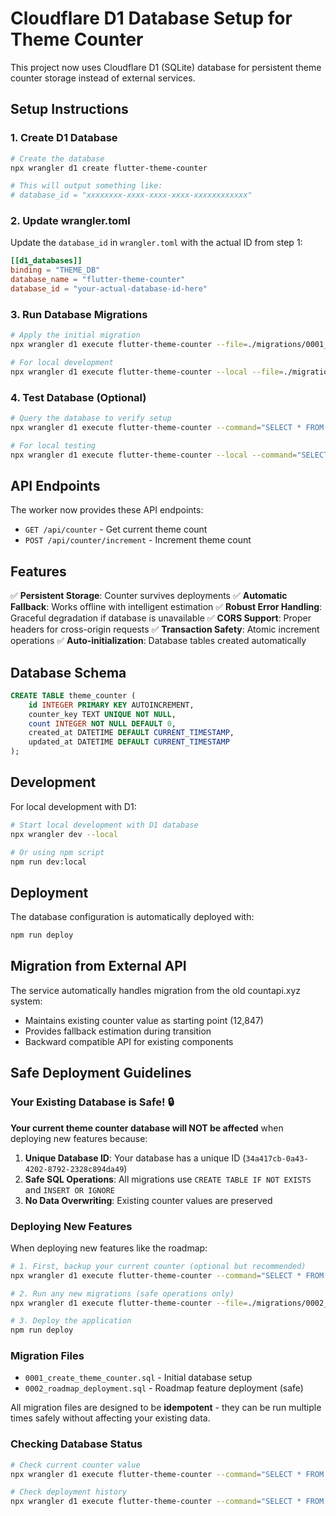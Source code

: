 # Cloudflare D1 Database Setup for Theme Counter

This project now uses Cloudflare D1 (SQLite) database for persistent theme counter storage instead of external services.

## Setup Instructions

### 1. Create D1 Database

```bash
# Create the database
npx wrangler d1 create flutter-theme-counter

# This will output something like:
# database_id = "xxxxxxxx-xxxx-xxxx-xxxx-xxxxxxxxxxxx"
```

### 2. Update wrangler.toml

Update the `database_id` in `wrangler.toml` with the actual ID from step 1:

```toml
[[d1_databases]]
binding = "THEME_DB"
database_name = "flutter-theme-counter"
database_id = "your-actual-database-id-here"
```

### 3. Run Database Migrations

```bash
# Apply the initial migration
npx wrangler d1 execute flutter-theme-counter --file=./migrations/0001_create_theme_counter.sql

# For local development
npx wrangler d1 execute flutter-theme-counter --local --file=./migrations/0001_create_theme_counter.sql
```

### 4. Test Database (Optional)

```bash
# Query the database to verify setup
npx wrangler d1 execute flutter-theme-counter --command="SELECT * FROM theme_counter;"

# For local testing
npx wrangler d1 execute flutter-theme-counter --local --command="SELECT * FROM theme_counter;"
```

## API Endpoints

The worker now provides these API endpoints:

- `GET /api/counter` - Get current theme count
- `POST /api/counter/increment` - Increment theme count

## Features

✅ **Persistent Storage**: Counter survives deployments
✅ **Automatic Fallback**: Works offline with intelligent estimation
✅ **Robust Error Handling**: Graceful degradation if database is unavailable
✅ **CORS Support**: Proper headers for cross-origin requests
✅ **Transaction Safety**: Atomic increment operations
✅ **Auto-initialization**: Database tables created automatically

## Database Schema

```sql
CREATE TABLE theme_counter (
    id INTEGER PRIMARY KEY AUTOINCREMENT,
    counter_key TEXT UNIQUE NOT NULL,
    count INTEGER NOT NULL DEFAULT 0,
    created_at DATETIME DEFAULT CURRENT_TIMESTAMP,
    updated_at DATETIME DEFAULT CURRENT_TIMESTAMP
);
```

## Development

For local development with D1:

```bash
# Start local development with D1 database
npx wrangler dev --local

# Or using npm script
npm run dev:local
```

## Deployment

The database configuration is automatically deployed with:

```bash
npm run deploy
```

## Migration from External API

The service automatically handles migration from the old countapi.xyz system:
- Maintains existing counter value as starting point (12,847)
- Provides fallback estimation during transition
- Backward compatible API for existing components

## Safe Deployment Guidelines

### Your Existing Database is Safe! 🔒

**Your current theme counter database will NOT be affected** when deploying new features because:

1. **Unique Database ID**: Your database has a unique ID (`34a417cb-0a43-4202-8792-2328c894da49`)
2. **Safe SQL Operations**: All migrations use `CREATE TABLE IF NOT EXISTS` and `INSERT OR IGNORE`
3. **No Data Overwriting**: Existing counter values are preserved

### Deploying New Features

When deploying new features like the roadmap:

```bash
# 1. First, backup your current counter (optional but recommended)
npx wrangler d1 execute flutter-theme-counter --command="SELECT * FROM theme_counter;"

# 2. Run any new migrations (safe operations only)
npx wrangler d1 execute flutter-theme-counter --file=./migrations/0002_roadmap_deployment.sql

# 3. Deploy the application
npm run deploy
```

### Migration Files

- `0001_create_theme_counter.sql` - Initial database setup
- `0002_roadmap_deployment.sql` - Roadmap feature deployment (safe)

All migration files are designed to be **idempotent** - they can be run multiple times safely without affecting your existing data.

### Checking Database Status

```bash
# Check current counter value
npx wrangler d1 execute flutter-theme-counter --command="SELECT * FROM theme_counter;"

# Check deployment history
npx wrangler d1 execute flutter-theme-counter --command="SELECT * FROM deployment_log ORDER BY deployed_at DESC;"
```
